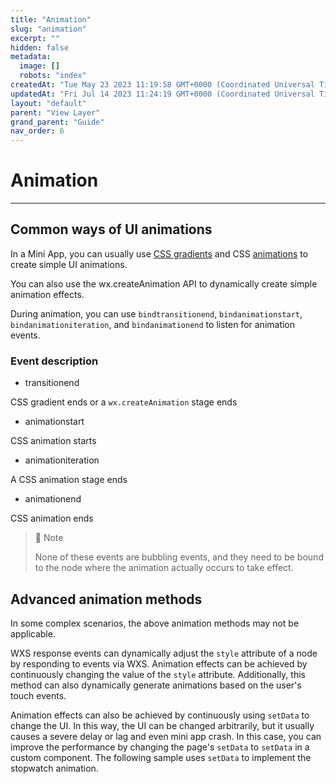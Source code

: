 ```yaml
---
title: "Animation"
slug: "animation"
excerpt: ""
hidden: false
metadata: 
  image: []
  robots: "index"
createdAt: "Tue May 23 2023 11:19:58 GMT+0000 (Coordinated Universal Time)"
updatedAt: "Fri Jul 14 2023 11:24:19 GMT+0000 (Coordinated Universal Time)"
layout: "default"
parent: "View Layer"
grand_parent: "Guide"
nav_order: 6
---
```

# Animation 
*** 
## Common ways of UI animations

In a Mini App, you can usually use [CSS gradients](https://developer.mozilla.org/en-US/docs/Web/CSS/CSS_Transitions/Using_CSS_transitions) and CSS [animations](https://developer.mozilla.org/en-US/docs/Web/CSS/CSS_Animations/Using_CSS_animations) to create simple UI animations.

You can also use the wx.createAnimation API to dynamically create simple animation effects.

During animation, you can use `bindtransitionend`, `bindanimationstart`, `bindanimationiteration`, and `bindanimationend` to listen for animation events.

### Event description

- transitionend

CSS gradient ends or a `wx.createAnimation` stage ends

- animationstart

CSS animation starts

- animationiteration

A CSS animation stage ends

- animationend

CSS animation ends

> 📘 Note
> 
> None of these events are bubbling events, and they need to be bound to the node where the animation actually occurs to take effect.

## Advanced animation methods

In some complex scenarios, the above animation methods may not be applicable.

WXS response events can dynamically adjust the `style` attribute of a node by responding to events via WXS. Animation effects can be achieved by continuously changing the value of the `style` attribute. Additionally, this method can also dynamically generate animations based on the user's touch events.

Animation effects can also be achieved by continuously using `setData` to change the UI. In this way, the UI can be changed arbitrarily, but it usually causes a severe delay or lag and even mini app crash. In this case, you can improve the performance by changing the page's `setData` to `setData` in a custom component. The following sample uses `setData` to implement the stopwatch animation.
